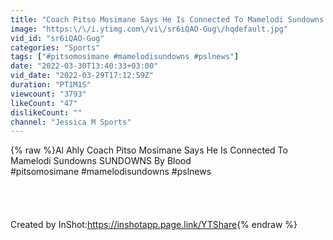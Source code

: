 ```yaml
---
title: "Coach Pitso Mosimane Says He Is Connected To Mamelodi Sundowns By Blood"
image: "https:\/\/i.ytimg.com\/vi\/sr6iQAO-Gug\/hqdefault.jpg"
vid_id: "sr6iQAO-Gug"
categories: "Sports"
tags: ["#pitsomosimane #mamelodisundowns #pslnews"]
date: "2022-03-30T13:40:33+03:00"
vid_date: "2022-03-29T17:12:59Z"
duration: "PT1M1S"
viewcount: "3793"
likeCount: "47"
dislikeCount: ""
channel: "Jessica M Sports"
---
```

{% raw %}Al Ahly Coach Pitso Mosimane Says He Is Connected To Mamelodi Sundowns SUNDOWNS By Blood<br />#pitsomosimane #mamelodisundowns #pslnews <br /><br /><br /><br /><br />Created by InShot:<a rel="nofollow" target="blank" href="https://inshotapp.page.link/YTShare">https://inshotapp.page.link/YTShare</a>{% endraw %}
